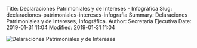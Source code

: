 Title: Declaraciones Patrimoniales y de Intereses - Infográfica
Slug: declaraciones-patrimoniales-intereses-infografia
Summary: Delaraciones Patrimoniales y de Intereses, Infográfica.
Author: Secretaría Ejecutiva
Date: 2019-01-31 11:04
Modified: 2019-01-31 11:04


<img class="img-fluid" src="declaraciones-patrimoniales-intereses-infografia.jpg" alt="Delaraciones Patrimoniales y de Intereses">

